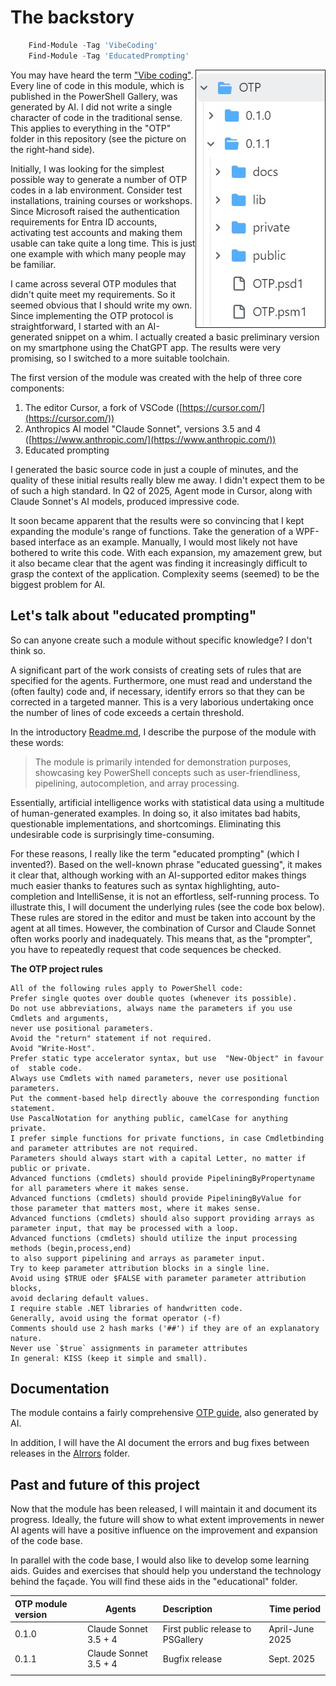 # The backstory

```powershell
    Find-Module -Tag 'VibeCoding'
    Find-Module -Tag 'EducatedPrompting'    
```

<img align="right" src="./otp-tree.jpg" border=1>

You may have heard the term ["Vibe coding"](https://en.wikipedia.org/wiki/Vibe_coding). Every line of code in this module, which is published in the PowerShell Gallery, was generated by AI. I did not write a single character of code in the traditional sense. This applies to everything in the "OTP" folder in this repository (see the picture on the right-hand side).

Initially, I was looking for the simplest possible way to generate a number of OTP codes in a lab environment. Consider test installations, training courses or workshops. Since Microsoft raised the authentication requirements for Entra ID accounts, activating test accounts and making them usable can take quite a long time. This is just one example with which many people may be familiar.

I came across several OTP modules that didn't quite meet my requirements. So it seemed obvious that I should write my own. Since implementing the OTP protocol is straightforward, I started with an AI-generated snippet on a whim. I actually created a basic preliminary version on my smartphone using the ChatGPT app. The results were very promising, so I switched to a more suitable toolchain.

The first version of the module was created with the help of three core components:

1. The editor Cursor, a fork of VSCode ([https://cursor.com/](https://cursor.com/))
2. Anthropics AI model "Claude Sonnet", versions 3.5 and 4 ([https://www.anthropic.com/](https://www.anthropic.com/))
3. Educated prompting
 
I generated the basic source code in just a couple of minutes, and the quality of these initial results really blew me away.
I didn't expect them to be of such a high standard. In Q2 of 2025, Agent mode in Cursor, along with Claude Sonnet's AI models, produced impressive code. 

It soon became apparent that the results were so convincing that I kept expanding the module's range of functions. Take the generation of a WPF-based interface as an example. Manually, I would most likely not have bothered to write this code. With each expansion, my amazement grew, but it also became clear that the agent was finding it increasingly difficult to grasp the context of the application. Complexity seems (seemed) to be the biggest problem for AI. 

## Let's talk about "educated prompting" 

So can anyone create such a module without specific knowledge?
I don't think so.

A significant part of the work consists of creating sets of rules that are specified for the agents. Furthermore, one must read and understand the (often faulty) code and, if necessary, identify errors so that they can be corrected in a targeted manner. This is a very laborious undertaking once the number of lines of code exceeds a certain threshold.

In the introductory [Readme.md](../Readme.md), I describe the purpose of the module with these words:

> The module is primarily intended for demonstration purposes, showcasing key PowerShell concepts such as user-friendliness, pipelining, autocompletion, and array processing.

Essentially, artificial intelligence works with statistical data using a multitude of human-generated examples. In doing so, it also imitates bad habits, questionable implementations, and shortcomings. Eliminating this undesirable code is surprisingly time-consuming.

For these reasons, I really like the term "educated prompting" (which I invented?). Based on the well-known phrase "educated guessing", it makes it clear that, although working with an AI-supported editor makes things much easier thanks to features such as syntax highlighting, auto-completion and IntelliSense, it is not an effortless, self-running process. To illustrate this, I will document the underlying rules (see the code box below). These rules are stored in the editor and must be taken into account by the agent at all times. However, the combination of Cursor and Claude Sonnet often works poorly and inadequately. This means that, as the "prompter", you have to repeatedly request that code sequences be checked. 

**The OTP project rules**

    All of the following rules apply to PowerShell code:
    Prefer single quotes over double quotes (whenever its possible).
    Do not use abbreviations, always name the parameters if you use Cmdlets and arguments,
    never use positional parameters.
    Avoid the "return" statement if not required. 
    Avoid "Write-Host". 
    Prefer static type accelerator syntax, but use  "New-Object" in favour of  stable code.
    Always use Cmdlets with named parameters, never use positional parameters.
    Put the comment-based help directly abouve the corresponding function statement. 
    Use PascalNotation for anything public, camelCase for anything private. 
    I prefer simple functions for private functions, in case Cmdletbinding and parameter attributes are not required. 
    Parameters should always start with a capital Letter, no matter if public or private. 
    Advanced functions (cmdlets) should provide PipeliningByPropertyname for all parameters where it makes sense.
    Advanced functions (cmdlets) should provide PipeliningByValue for those parameter that matters most, where it makes sense.
    Advanced functions (cmdlets) should also support providing arrays as parameter input, that may be processed with a loop.
    Advanced functions (cmdlets) should utilize the input processing methods (begin,process,end) 
    to also support pipelining and arrays as parameter input.
    Try to keep parameter attribution blocks in a single line.
    Avoid using $TRUE oder $FALSE with parameter parameter attribution blocks,
    avoid declaring default values.
    I require stable .NET libraries of handwritten code. 
    Generally, avoid using the format operator (-f)
    Comments should use 2 hash marks ('##') if they are of an explanatory nature. 
    Never use `$true` assignments in parameter attributes
    In general: KISS (keep it simple and small). 


## Documentation

The module contains a fairly comprehensive [OTP guide](../OTP/0.1.1/docs/OTP-Guide.md), also generated by AI.

In addition, I will have the AI document the errors and bug fixes between releases in the [AIrrors](../AIrrors) folder.


## Past and future of this project

Now that the module has been released, I will maintain it and document its progress. Ideally, the future will show to what extent improvements in newer AI agents will have a positive influence on the improvement and expansion of the code base.

In parallel with the code base, I would also like to develop some learning aids. Guides and exercises that should help you understand the technology behind the façade. You will find these aids in the "educational" folder. 

| OTP module version | Agents                | Description                       | Time period     |
| :----------------- | --------------------- | :-------------------------------- | --------------- |
| 0.1.0              | Claude Sonnet 3.5 + 4 | First public release to PSGallery | April-June 2025 |
| 0.1.1              | Claude Sonnet 3.5 + 4 | Bugfix release                    | Sept. 2025      |
|                    |                       |                                   |                 |
